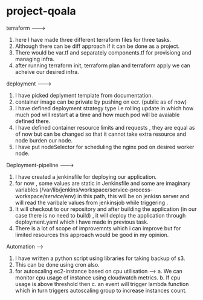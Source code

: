 # project-qoala


terraform --->

1. here I have made three different terraform files for three tasks.
2. Although there can be diff approach if it can be done as a project.
3. There would be var.tf and separately components.tf for provisiong and managing infra.
4. after running terraform init, terraform plan and terraform apply we can acheive our desired infra.


deployment --->

1. I have picked deplyment template from documentation.
2. container image can be private by pushing on ecr. (public as of now)
3. I have defined deployment strategy type i.e rolling update in which how much pod will restart at a time and how much pod will be avaiable defined there.
4. I have defined container resource limits and requests , they are equal as of now but can be changed so that it cannot take extra resource and node burden our node.
5. I have put nodeSelector for scheduling the nginx pod on desired worker node.


Deployment-pipeline --->

1. I have created a jenkinsfile for deploying our application.
2. for now , some values are static  in Jenkinsfile and some are imaginary variables (/var/lib/jenkins/workspace/service-process-workspace/$service/$env) in this path, this will be on jenkisn server and will read the varibale values from jenkinsjob while triggering .
3. It will checkout to our repository and after building the application (in our case there is no need to build) , it will deploy the application through deployment.yaml which i have made in previous task.
4. There is a lot of scope of improvemnts which i can improve but for limited resources this approach would be good in my opinion.


Automation -->

1. I have written a python script using libraries for taking backup of s3.
2. This can be done using cron also.
3. for autoscaling ec2-instance based on cpu utilisation -->
   a. We can monitor cpu usage  of instance using cloudwatch metrics.
   b. If cpu usage is above threshold then 
   c. an event will trigger  lambda function which in turn triggers autoscaling  group to increase instances count.
   